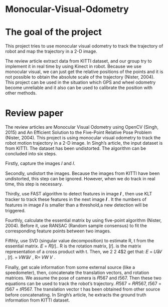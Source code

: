  # Monocular-Visual-Odometry

# The goal of the project
This project tries to use monocular visual odometry to track the trajectory of robot and map the trajectory in a 2-D image.

The review article extract data from KITTI dataset, and our group try to implement it in real time by using Kinect in robot.
Because we use monocular visual, we can just get the relative positions of the points and it is not possible to obtain the absolute scale of the trajectory (Nister, 2004). This project can be used in the situation which GPS and wheel odometry become unreliable and it also can be used to calibrate the position with other methods.

# Review paper
The review articles are Monocular Visual Odometry using OpenCV (Singh, 2015) and An Efficient Solution to the Five-Point Relative Pose Problem (Nister, 2004). This project is using monocular visual odometry to track the robot motion trajectory in a 2-D image. In Singh’s article, the input dataset is from KITTI. The dataset has been undistorted. The algorithm can be concluded into six steps.

Firstly, capture the images 𝐼 and 𝐼.

Secondly, undistort the images. Because the images from KITTI have been undistorted, this step can be ignored. However, when we do track in real time, this step is necessary.

Thirdly, use FAST algorithm to detect features in image 𝑰 , then use KLT tracker to track these features in the next image 𝑰 . It the numbers of features in image 𝑰 is smaller than a threshold,a new detection will be triggered.

Fourthly, calculate the essential matrix by using five-point algorithm (Nister, 2004). Before it, use RANSAC (Random sample consensus) to fit the corresponding feature points between two images.

Fifthly, use SVD (singular value decomposition) to estimate R, t from the essential matrix. 𝐸 = 𝑅[𝑡].. R is the rotation matrix, [𝑡]. is the matrix representation of a cross product with t. Then, we
2 2 4$2 get that: 𝐸 = 𝑈å𝑉 , [𝑡]. = 𝑉𝑊å𝑉 , R= 𝑉𝑊 𝑉 .

Finally, get scale information from some external source (like a speedometer), then, concatenate the translation vectors, and rotation matrices. We assume the pose of camera is 𝑅567 and 𝑡567. Then these two equations can be used to track the robot’s trajectory. 𝑅567 = 𝑅𝑅567, 𝑡567 = 𝑡567 + 𝑡𝑅567. The translation vector t has been obtained from other source before concatenating. In Singh’s article, he extracts the ground truth information from KITTI dataset.

